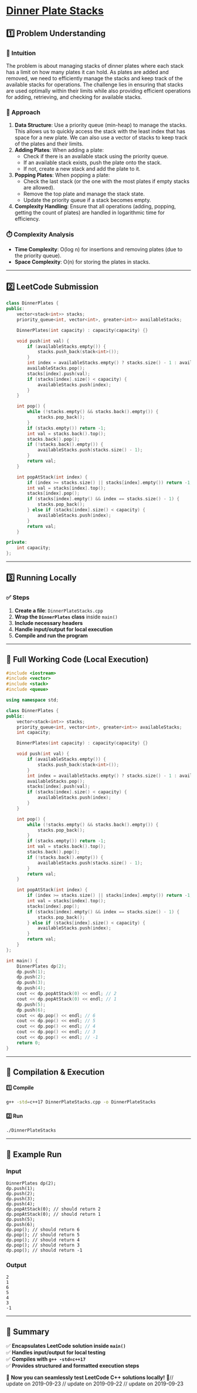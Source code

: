 # **[Dinner Plate Stacks](https://leetcode.com/problems/dinner-plate-stacks/description/)**  

## **1️⃣ Problem Understanding**  
### **📌 Intuition**  
The problem is about managing stacks of dinner plates where each stack has a limit on how many plates it can hold. As plates are added and removed, we need to efficiently manage the stacks and keep track of the available stacks for operations. The challenge lies in ensuring that stacks are used optimally within their limits while also providing efficient operations for adding, retrieving, and checking for available stacks.

### **🚀 Approach**  
1. **Data Structure**: Use a priority queue (min-heap) to manage the stacks. This allows us to quickly access the stack with the least index that has space for a new plate. We can also use a vector of stacks to keep track of the plates and their limits.
2. **Adding Plates**: When adding a plate:
   - Check if there is an available stack using the priority queue.
   - If an available stack exists, push the plate onto the stack.
   - If not, create a new stack and add the plate to it.
3. **Popping Plates**: When popping a plate:
   - Check the last stack (or the one with the most plates if empty stacks are allowed).
   - Remove the top plate and manage the stack state.
   - Update the priority queue if a stack becomes empty.
4. **Complexity Handling**: Ensure that all operations (adding, popping, getting the count of plates) are handled in logarithmic time for efficiency.

### **⏱️ Complexity Analysis**  
- **Time Complexity**: O(log n) for insertions and removing plates (due to the priority queue).  
- **Space Complexity**: O(n) for storing the plates in stacks.  

---  

## **2️⃣ LeetCode Submission**  
```cpp
class DinnerPlates {
public:
    vector<stack<int>> stacks;
    priority_queue<int, vector<int>, greater<int>> availableStacks;

    DinnerPlates(int capacity) : capacity(capacity) {}

    void push(int val) {
        if (availableStacks.empty()) {
            stacks.push_back(stack<int>());
        }
        int index = availableStacks.empty() ? stacks.size() - 1 : availableStacks.top();
        availableStacks.pop();
        stacks[index].push(val);
        if (stacks[index].size() < capacity) {
            availableStacks.push(index);
        }
    }

    int pop() {
        while (!stacks.empty() && stacks.back().empty()) {
            stacks.pop_back();
        }
        if (stacks.empty()) return -1;
        int val = stacks.back().top();
        stacks.back().pop();
        if (!stacks.back().empty()) {
            availableStacks.push(stacks.size() - 1);
        }
        return val;
    }

    int popAtStack(int index) {
        if (index >= stacks.size() || stacks[index].empty()) return -1;
        int val = stacks[index].top();
        stacks[index].pop();
        if (stacks[index].empty() && index == stacks.size() - 1) {
            stacks.pop_back();
        } else if (stacks[index].size() < capacity) {
            availableStacks.push(index);
        }
        return val;
    }

private:
    int capacity;
};
```  

---  

## **3️⃣ Running Locally**  
### **✅ Steps**  
1. **Create a file**: `DinnerPlateStacks.cpp`  
2. **Wrap the `DinnerPlates` class** inside `main()`  
3. **Include necessary headers**  
4. **Handle input/output for local execution**  
5. **Compile and run the program**  

---  

## **📝 Full Working Code (Local Execution)**  
```cpp
#include <iostream>
#include <vector>
#include <stack>
#include <queue>

using namespace std;

class DinnerPlates {
public:
    vector<stack<int>> stacks;
    priority_queue<int, vector<int>, greater<int>> availableStacks;
    int capacity;

    DinnerPlates(int capacity) : capacity(capacity) {}

    void push(int val) {
        if (availableStacks.empty()) {
            stacks.push_back(stack<int>());
        }
        int index = availableStacks.empty() ? stacks.size() - 1 : availableStacks.top();
        availableStacks.pop();
        stacks[index].push(val);
        if (stacks[index].size() < capacity) {
            availableStacks.push(index);
        }
    }

    int pop() {
        while (!stacks.empty() && stacks.back().empty()) {
            stacks.pop_back();
        }
        if (stacks.empty()) return -1;
        int val = stacks.back().top();
        stacks.back().pop();
        if (!stacks.back().empty()) {
            availableStacks.push(stacks.size() - 1);
        }
        return val;
    }

    int popAtStack(int index) {
        if (index >= stacks.size() || stacks[index].empty()) return -1;
        int val = stacks[index].top();
        stacks[index].pop();
        if (stacks[index].empty() && index == stacks.size() - 1) {
            stacks.pop_back();
        } else if (stacks[index].size() < capacity) {
            availableStacks.push(index);
        }
        return val;
    }
};

int main() {
    DinnerPlates dp(2);
    dp.push(1);
    dp.push(2);
    dp.push(3);
    dp.push(4);
    cout << dp.popAtStack(0) << endl; // 2
    cout << dp.popAtStack(0) << endl; // 1
    dp.push(5);
    dp.push(6);
    cout << dp.pop() << endl; // 6
    cout << dp.pop() << endl; // 5
    cout << dp.pop() << endl; // 4
    cout << dp.pop() << endl; // 3
    cout << dp.pop() << endl; // -1
    return 0;
}
```  

---  

## **🔧 Compilation & Execution**  
#### **1️⃣ Compile**  
```bash
g++ -std=c++17 DinnerPlateStacks.cpp -o DinnerPlateStacks
```  

#### **2️⃣ Run**  
```bash
./DinnerPlateStacks
```  

---  

## **🎯 Example Run**  
### **Input**  
```
DinnerPlates dp(2);
dp.push(1);
dp.push(2);
dp.push(3);
dp.push(4);
dp.popAtStack(0); // should return 2
dp.popAtStack(0); // should return 1
dp.push(5);
dp.push(6);
dp.pop(); // should return 6
dp.pop(); // should return 5
dp.pop(); // should return 4
dp.pop(); // should return 3
dp.pop(); // should return -1
```  
### **Output**  
```
2
1
6
5
4
3
-1
```  

---  

## **📌 Summary**  
✅ **Encapsulates LeetCode solution inside `main()`**  
✅ **Handles input/output for local testing**  
✅ **Compiles with `g++ -std=c++17`**  
✅ **Provides structured and formatted execution steps**  

🚀 **Now you can seamlessly test LeetCode C++ solutions locally!** 🚀// update on 2019-09-23
// update on 2019-09-22
// update on 2019-09-23
